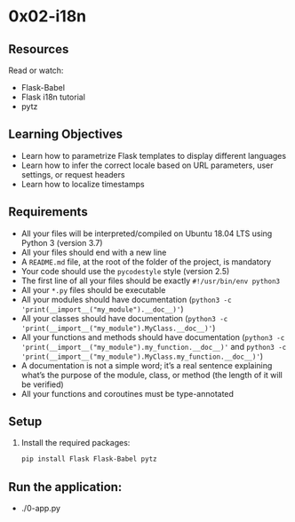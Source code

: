 # 0x02-i18n

## Resources
Read or watch:
- Flask-Babel
- Flask i18n tutorial
- pytz

## Learning Objectives
- Learn how to parametrize Flask templates to display different languages
- Learn how to infer the correct locale based on URL parameters, user settings, or request headers
- Learn how to localize timestamps

## Requirements
- All your files will be interpreted/compiled on Ubuntu 18.04 LTS using Python 3 (version 3.7)
- All your files should end with a new line
- A `README.md` file, at the root of the folder of the project, is mandatory
- Your code should use the `pycodestyle` style (version 2.5)
- The first line of all your files should be exactly `#!/usr/bin/env python3`
- All your `*.py` files should be executable
- All your modules should have documentation (`python3 -c 'print(__import__("my_module").__doc__)'`)
- All your classes should have documentation (`python3 -c 'print(__import__("my_module").MyClass.__doc__)'`)
- All your functions and methods should have documentation (`python3 -c 'print(__import__("my_module").my_function.__doc__)'` and `python3 -c 'print(__import__("my_module").MyClass.my_function.__doc__)'`)
- A documentation is not a simple word; it’s a real sentence explaining what’s the purpose of the module, class, or method (the length of it will be verified)
- All your functions and coroutines must be type-annotated

## Setup
1. Install the required packages:
   ```bash
   pip install Flask Flask-Babel pytz

## Run the application:
- ./0-app.py
